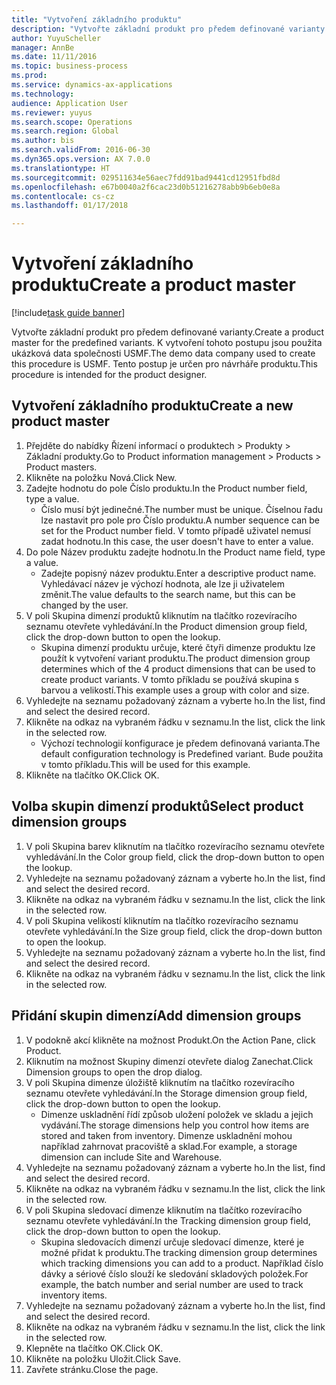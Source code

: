 ```yaml
--- 
title: "Vytvoření základního produktu"
description: "Vytvořte základní produkt pro předem definované varianty."
author: YuyuScheller
manager: AnnBe
ms.date: 11/11/2016
ms.topic: business-process
ms.prod: 
ms.service: dynamics-ax-applications
ms.technology: 
audience: Application User
ms.reviewer: yuyus
ms.search.scope: Operations
ms.search.region: Global
ms.author: bis
ms.search.validFrom: 2016-06-30
ms.dyn365.ops.version: AX 7.0.0
ms.translationtype: HT
ms.sourcegitcommit: 029511634e56aec7fdd91bad9441cd12951fbd8d
ms.openlocfilehash: e67b0040a2f6cac23d0b51216278abb9b6eb0e8a
ms.contentlocale: cs-cz
ms.lasthandoff: 01/17/2018

---
```

# <a name="create-a-product-master"></a><span data-ttu-id="92c16-103">Vytvoření základního produktu</span><span class="sxs-lookup"><span data-stu-id="92c16-103">Create a product master</span></span>

[!include[task guide banner](../../includes/task-guide-banner.md)]

<span data-ttu-id="92c16-104">Vytvořte základní produkt pro předem definované varianty.</span><span class="sxs-lookup"><span data-stu-id="92c16-104">Create a product master for the predefined variants.</span></span> <span data-ttu-id="92c16-105">K vytvoření tohoto postupu jsou použita ukázková data společnosti USMF.</span><span class="sxs-lookup"><span data-stu-id="92c16-105">The demo data company used to create this procedure is USMF.</span></span> <span data-ttu-id="92c16-106">Tento postup je určen pro návrháře produktu.</span><span class="sxs-lookup"><span data-stu-id="92c16-106">This procedure is intended for the product designer.</span></span>


## <a name="create-a-new-product-master"></a><span data-ttu-id="92c16-107">Vytvoření základního produktu</span><span class="sxs-lookup"><span data-stu-id="92c16-107">Create a new product master</span></span>
1. <span data-ttu-id="92c16-108">Přejděte do nabídky Řízení informací o produktech > Produkty > Základní produkty.</span><span class="sxs-lookup"><span data-stu-id="92c16-108">Go to Product information management > Products > Product masters.</span></span>
2. <span data-ttu-id="92c16-109">Klikněte na položku Nová.</span><span class="sxs-lookup"><span data-stu-id="92c16-109">Click New.</span></span>
3. <span data-ttu-id="92c16-110">Zadejte hodnotu do pole Číslo produktu.</span><span class="sxs-lookup"><span data-stu-id="92c16-110">In the Product number field, type a value.</span></span>
    * <span data-ttu-id="92c16-111">Číslo musí být jedinečné.</span><span class="sxs-lookup"><span data-stu-id="92c16-111">The number must be unique.</span></span> <span data-ttu-id="92c16-112">Číselnou řadu lze nastavit pro pole pro Číslo produktu.</span><span class="sxs-lookup"><span data-stu-id="92c16-112">A number sequence can be set for the Product number field.</span></span> <span data-ttu-id="92c16-113">V tomto případě uživatel nemusí zadat hodnotu.</span><span class="sxs-lookup"><span data-stu-id="92c16-113">In this case, the user doesn't have to enter a value.</span></span>  
4. <span data-ttu-id="92c16-114">Do pole Název produktu zadejte hodnotu.</span><span class="sxs-lookup"><span data-stu-id="92c16-114">In the Product name field, type a value.</span></span>
    * <span data-ttu-id="92c16-115">Zadejte popisný název produktu.</span><span class="sxs-lookup"><span data-stu-id="92c16-115">Enter a descriptive product name.</span></span> <span data-ttu-id="92c16-116">Vyhledávací název je výchozí hodnota, ale lze ji uživatelem změnit.</span><span class="sxs-lookup"><span data-stu-id="92c16-116">The value defaults to the search name, but this can be changed by the user.</span></span>  
5. <span data-ttu-id="92c16-117">V poli Skupina dimenzí produktů kliknutím na tlačítko rozevíracího seznamu otevřete vyhledávání.</span><span class="sxs-lookup"><span data-stu-id="92c16-117">In the Product dimension group field, click the drop-down button to open the lookup.</span></span>
    * <span data-ttu-id="92c16-118">Skupina dimenzí produktu určuje, které čtyři dimenze produktu lze použít k vytvoření variant produktu.</span><span class="sxs-lookup"><span data-stu-id="92c16-118">The product dimension group determines which of the 4 product dimensions that can be used to create product variants.</span></span> <span data-ttu-id="92c16-119">V tomto příkladu se používá skupina s barvou a velikostí.</span><span class="sxs-lookup"><span data-stu-id="92c16-119">This example uses a group with color and size.</span></span>  
6. <span data-ttu-id="92c16-120">Vyhledejte na seznamu požadovaný záznam a vyberte ho.</span><span class="sxs-lookup"><span data-stu-id="92c16-120">In the list, find and select the desired record.</span></span>
7. <span data-ttu-id="92c16-121">Klikněte na odkaz na vybraném řádku v seznamu.</span><span class="sxs-lookup"><span data-stu-id="92c16-121">In the list, click the link in the selected row.</span></span>
    * <span data-ttu-id="92c16-122">Výchozí technologií konfigurace je předem definovaná varianta.</span><span class="sxs-lookup"><span data-stu-id="92c16-122">The default configuration technology is Predefined variant.</span></span> <span data-ttu-id="92c16-123">Bude použita v tomto příkladu.</span><span class="sxs-lookup"><span data-stu-id="92c16-123">This will be used for this example.</span></span>  
8. <span data-ttu-id="92c16-124">Klikněte na tlačítko OK.</span><span class="sxs-lookup"><span data-stu-id="92c16-124">Click OK.</span></span>

## <a name="select-product-dimension-groups"></a><span data-ttu-id="92c16-125">Volba skupin dimenzí produktů</span><span class="sxs-lookup"><span data-stu-id="92c16-125">Select product dimension groups</span></span>
1. <span data-ttu-id="92c16-126">V poli Skupina barev kliknutím na tlačítko rozevíracího seznamu otevřete vyhledávání.</span><span class="sxs-lookup"><span data-stu-id="92c16-126">In the Color group field, click the drop-down button to open the lookup.</span></span>
2. <span data-ttu-id="92c16-127">Vyhledejte na seznamu požadovaný záznam a vyberte ho.</span><span class="sxs-lookup"><span data-stu-id="92c16-127">In the list, find and select the desired record.</span></span>
3. <span data-ttu-id="92c16-128">Klikněte na odkaz na vybraném řádku v seznamu.</span><span class="sxs-lookup"><span data-stu-id="92c16-128">In the list, click the link in the selected row.</span></span>
4. <span data-ttu-id="92c16-129">V poli Skupina velikostí kliknutím na tlačítko rozevíracího seznamu otevřete vyhledávání.</span><span class="sxs-lookup"><span data-stu-id="92c16-129">In the Size group field, click the drop-down button to open the lookup.</span></span>
5. <span data-ttu-id="92c16-130">Vyhledejte na seznamu požadovaný záznam a vyberte ho.</span><span class="sxs-lookup"><span data-stu-id="92c16-130">In the list, find and select the desired record.</span></span>
6. <span data-ttu-id="92c16-131">Klikněte na odkaz na vybraném řádku v seznamu.</span><span class="sxs-lookup"><span data-stu-id="92c16-131">In the list, click the link in the selected row.</span></span>

## <a name="add-dimension-groups"></a><span data-ttu-id="92c16-132">Přidání skupin dimenzí</span><span class="sxs-lookup"><span data-stu-id="92c16-132">Add dimension groups</span></span>
1. <span data-ttu-id="92c16-133">V podokně akcí klikněte na možnost Produkt.</span><span class="sxs-lookup"><span data-stu-id="92c16-133">On the Action Pane, click Product.</span></span>
2. <span data-ttu-id="92c16-134">Kliknutím na možnost Skupiny dimenzí otevřete dialog Zanechat.</span><span class="sxs-lookup"><span data-stu-id="92c16-134">Click Dimension groups to open the drop dialog.</span></span>
3. <span data-ttu-id="92c16-135">V poli Skupina dimenze úložiště kliknutím na tlačítko rozevíracího seznamu otevřete vyhledávání.</span><span class="sxs-lookup"><span data-stu-id="92c16-135">In the Storage dimension group field, click the drop-down button to open the lookup.</span></span>
    * <span data-ttu-id="92c16-136">Dimenze uskladnění řídí způsob uložení položek ve skladu a jejich vydávání.</span><span class="sxs-lookup"><span data-stu-id="92c16-136">The storage dimensions help you control how items are stored and taken from inventory.</span></span> <span data-ttu-id="92c16-137">Dimenze uskladnění mohou například zahrnovat pracoviště a sklad.</span><span class="sxs-lookup"><span data-stu-id="92c16-137">For example, a storage dimension can include Site and Warehouse.</span></span>  
4. <span data-ttu-id="92c16-138">Vyhledejte na seznamu požadovaný záznam a vyberte ho.</span><span class="sxs-lookup"><span data-stu-id="92c16-138">In the list, find and select the desired record.</span></span>
5. <span data-ttu-id="92c16-139">Klikněte na odkaz na vybraném řádku v seznamu.</span><span class="sxs-lookup"><span data-stu-id="92c16-139">In the list, click the link in the selected row.</span></span>
6. <span data-ttu-id="92c16-140">V poli Skupina sledovací dimenze kliknutím na tlačítko rozevíracího seznamu otevřete vyhledávání.</span><span class="sxs-lookup"><span data-stu-id="92c16-140">In the Tracking dimension group field, click the drop-down button to open the lookup.</span></span>
    * <span data-ttu-id="92c16-141">Skupina sledovacích dimenzí určuje sledovací dimenze, které je možné přidat k produktu.</span><span class="sxs-lookup"><span data-stu-id="92c16-141">The tracking dimension group determines which tracking dimensions you can add to a product.</span></span> <span data-ttu-id="92c16-142">Například číslo dávky a sériové číslo slouží ke sledování skladových položek.</span><span class="sxs-lookup"><span data-stu-id="92c16-142">For example, the batch number and serial number are used to track inventory items.</span></span>  
7. <span data-ttu-id="92c16-143">Vyhledejte na seznamu požadovaný záznam a vyberte ho.</span><span class="sxs-lookup"><span data-stu-id="92c16-143">In the list, find and select the desired record.</span></span>
8. <span data-ttu-id="92c16-144">Klikněte na odkaz na vybraném řádku v seznamu.</span><span class="sxs-lookup"><span data-stu-id="92c16-144">In the list, click the link in the selected row.</span></span>
9. <span data-ttu-id="92c16-145">Klepněte na tlačítko OK.</span><span class="sxs-lookup"><span data-stu-id="92c16-145">Click OK.</span></span>
10. <span data-ttu-id="92c16-146">Klikněte na položku Uložit.</span><span class="sxs-lookup"><span data-stu-id="92c16-146">Click Save.</span></span>
11. <span data-ttu-id="92c16-147">Zavřete stránku.</span><span class="sxs-lookup"><span data-stu-id="92c16-147">Close the page.</span></span>


